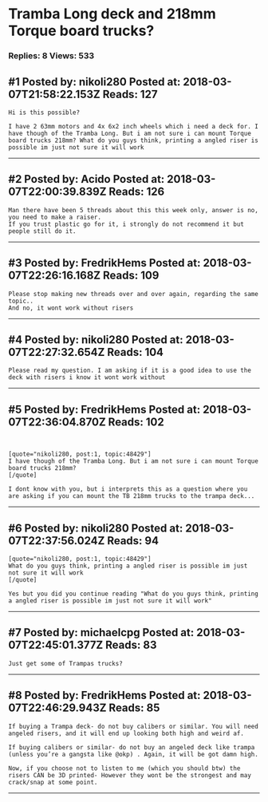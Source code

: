 # Tramba Long deck and 218mm Torque board trucks?

### Replies: 8 Views: 533

## \#1 Posted by: nikoli280 Posted at: 2018-03-07T21:58:22.153Z Reads: 127

```
Hi is this possible?

I have 2 63mm motors and 4x 6x2 inch wheels which i need a deck for. I have though of the Tramba Long. But i am not sure i can mount Torque board trucks 218mm? What do you guys think, printing a angled riser is possible im just not sure it will work
```

---
## \#2 Posted by: Acido Posted at: 2018-03-07T22:00:39.839Z Reads: 126

```
Man there have been 5 threads about this this week only, answer is no, you need to make a raiser.
If you trust plastic go for it, i strongly do not recommend it but people still do it.
```

---
## \#3 Posted by: FredrikHems Posted at: 2018-03-07T22:26:16.168Z Reads: 109

```
Please stop making new threads over and over again, regarding the same topic.. 
And no, it wont work without risers
```

---
## \#4 Posted by: nikoli280 Posted at: 2018-03-07T22:27:32.654Z Reads: 104

```
Please read my question. I am asking if it is a good idea to use the deck with risers i know it wont work without
```

---
## \#5 Posted by: FredrikHems Posted at: 2018-03-07T22:36:04.870Z Reads: 102

```


[quote="nikoli280, post:1, topic:48429"]
I have though of the Tramba Long. But i am not sure i can mount Torque board trucks 218mm?
[/quote]

I dont know with you, but i interprets this as a question where you are asking if you can mount the TB 218mm trucks to the trampa deck...
```

---
## \#6 Posted by: nikoli280 Posted at: 2018-03-07T22:37:56.024Z Reads: 94

```
[quote="nikoli280, post:1, topic:48429"]
What do you guys think, printing a angled riser is possible im just not sure it will work
[/quote]

Yes but you did you continue reading "What do you guys think, printing a angled riser is possible im just not sure it will work"
```

---
## \#7 Posted by: michaelcpg Posted at: 2018-03-07T22:45:01.377Z Reads: 83

```
Just get some of Trampas trucks?
```

---
## \#8 Posted by: FredrikHems Posted at: 2018-03-07T22:46:29.943Z Reads: 85

```
If buying a Trampa deck- do not buy calibers or similar. You will need angeled risers, and it will end up looking both high and weird af.

If buying calibers or similar- do not buy an angeled deck like trampa (unless you’re a gangsta like @okp) . Again, it will be got damn high.

Now, if you choose not to listen to me (which you should btw) the risers CAN be 3D printed- However they wont be the strongest and may crack/snap at some point.
```

---
